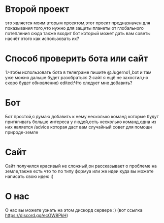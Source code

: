 # Второй проект
это является моим вторым проектом,этот проект предназначен для показывания того,что нужно для защиты планеты от глобального потепления
сюда также входит бот который может дать вам советы насчёт этого
как использовать их?
# Способ проверить бота или сайт
1:чтобы использовать бота в телеграме пишите @Jugerno1_bot и там уже можно дальше будет разобраться
2:сайт я ещё не захостил,но скоро будет обновление)
edited:Что следует мне добавить?
# Бот
Бот простой,я думаю добавить к нему несколько команд которые будут притягивать больше интереса у людей,есть несколько команд,одна из них является 
/advice которая даст вам случайный совет для помощи природе-земле
# Сайт
Сайт получился красивый не сложный,он рассказывает о проблеме на земле,также есть что то по типу формуа или же идеи куда вы можете написать свою идею :)
# О нас
О нас вы можете узнать на этом дискорд сервере :)
(вот ссылка https://discord.gg/ecGW8PkH)
